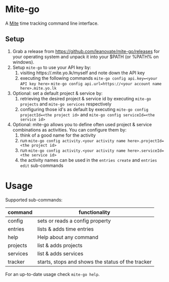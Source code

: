 # Mite-go

A [Mite](https://mite.yo.lk/en/) time tracking command line interface.

## Setup

1. Grab a release from https://github.com/leanovate/mite-go/releases for your operating system and unpack it into your
$PATH (or %PATH% on windows).
2. Setup `mite-go` to use your API key by:
   1. visiting https://<your account name here>.mite.yo.lk/myself and note down the API key
   2. executing the following commands
   `mite-go config api.key=<your API key here>`
   `mite-go config api.url=https://<your account name here>.mite.yo.lk`
3. Optional: set a default project & service by:
   1. retrieving the desired project & service id by executing `mite-go projects` and `mite-go services` respectively
   2. configuring those id's as default by executing `mite-go config projectId=<the project id>` and `mite-go config serviceId=<the service id>`
4. Optional: mite-go allows you to define often used project & service combinations as activities. You can configure them by:
   1. think of a good name for the activity
   2. run `mite-go config activity.<your activity name here>.projectId=<the project id>`
   3. run `mite-go config activity.<your activity name here>.serviceId=<the service id>`
   4. the activity names can be used in the `entries create` and `entries edit` sub-commands

# Usage

Supported sub-commands:

| command  | functionality                                     |
|----------|---------------------------------------------------|
| config   | sets or reads a config property                   |
| entries  | lists & adds time entries                         |
| help     | Help about any command                            |
| projects | list & adds projects                              |
| services | list & adds services                              |
| tracker  | starts, stops and shows the status of the tracker |

For an up-to-date usage check `mite-go help`.
